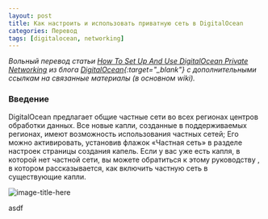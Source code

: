 ```yaml
---
layout: post
title: Как настроить и использовать приватную сеть в DigitalOcean
categories: Перевод
tags: [digitalocean, networking]
---
```


*Вольный перевод статьи [How To Set Up And Use DigitalOcean Private Networking](https://www.digitalocean.com/community/tutorials/how-to-set-up-and-use-digitalocean-private-networking) из блога [DigitalOcean](https://m.do.co/c/725161c49e20){:target="_blank"} с дополнительными ссылкам на связанные материалы (в основном wiki).*

### Введение

DigitalOcean предлагает общие частные сети во всех регионах центров обработки данных. Все новые капли, созданные в поддерживаемых регионах, имеют возможность использования частных сетей; Его можно активировать, установив флажок «Частная сеть» в разделе настроек страницы создания капель. Если у вас уже есть капля, в которой нет частной сети, вы можете обратиться к этому руководству , в котором рассказывается, как включить частную сеть в существующие капли.

![image-title-here](/images/posts/privnet.png)

asdf
